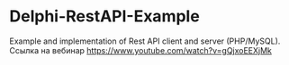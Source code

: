 # Delphi-RestAPI-Example
Example and implementation of Rest API client and server (PHP/MySQL).
Ссылка на вебинар
https://www.youtube.com/watch?v=gQjxoEEXjMk
